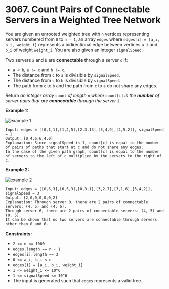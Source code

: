 # 3067. Count Pairs of Connectable Servers in a Weighted Tree Network

You are given an unrooted weighted tree with `n` vertices representing servers numbered from `0` to `n - 1`, an array `edges` where `edges[i] = [a_i, b_i, weight_i]` represents a bidirectional edge between vertices `a_i` and `b_i` of weight `weight_i`. You are also given an integer `signalSpeed`.

Two servers `a` and `b` are **connectable** through a server `c` if:

- `a < b`, `a != c` and `b != c`.
- The distance from `c` to `a` is divisible by `signalSpeed`.
- The distance from `c` to `b` is divisible by `signalSpeed`.
- The path from `c` to `b` and the path from `c` to `a` do not share any edges.

Return *an integer array* `count` *of length* `n` *where* `count[i]` *is the **number** of server pairs that are **connectable** through* *the server* `i`.

**Example 1:**

![example 1](https://assets.leetcode.com/uploads/2024/01/21/example22.png)

```()
Input: edges = [[0,1,1],[1,2,5],[2,3,13],[3,4,9],[4,5,2]], signalSpeed = 1
Output: [0,4,6,6,4,0]
Explanation: Since signalSpeed is 1, count[c] is equal to the number of pairs of paths that start at c and do not share any edges.
In the case of the given path graph, count[c] is equal to the number of servers to the left of c multiplied by the servers to the right of c.
```

**Example 2:**

![example 2](https://assets.leetcode.com/uploads/2024/01/21/example11.png)

```()
Input: edges = [[0,6,3],[6,5,3],[0,3,1],[3,2,7],[3,1,6],[3,4,2]], signalSpeed = 3
Output: [2,0,0,0,0,0,2]
Explanation: Through server 0, there are 2 pairs of connectable servers: (4, 5) and (4, 6).
Through server 6, there are 2 pairs of connectable servers: (4, 5) and (0, 5).
It can be shown that no two servers are connectable through servers other than 0 and 6.
```

**Constraints:**

- `2 <= n <= 1000`
- `edges.length == n - 1`
- `edges[i].length == 3`
- `0 <= a_i, b_i < n`
- `edges[i] = [a_i, b_i, weight_i]`
- `1 <= weight_i <= 10^6`
- `1 <= signalSpeed <= 10^6`
- The input is generated such that `edges` represents a valid tree.
